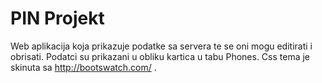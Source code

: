 # PIN Projekt
Web aplikacija koja prikazuje podatke sa servera te se oni mogu editirati i obrisati.
Podatci su prikazani u obliku kartica u tabu Phones.
Css tema je skinuta sa http://bootswatch.com/ .
